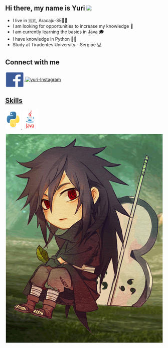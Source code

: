 ## Hi there, my name is Yuri <img src="https://raw.githubusercontent.com/iampavangandhi/iampavangandhi/master/gifs/Hi.gif" width="30px"></h2>
* I live in 🇧🇷, Aracaju-SE👨‍💻
* I am looking for opportunities to increase my knowledge 🧠
* I am currently learning the basics in Java 🎓
* I have knowledge in Python 👨‍🎓
* Study at Tiradentes University - Sergipe 💻

## Connect with me
<a href = "https://www.facebook.com/yuri.rezende.14289" targe="_blank">
<img align="center" alt="yuri-facebook" height="50" width="60" src="https://raw.githubusercontent.com/devicons/devicon/master/icons/facebook/facebook-original.svg"
style="max-width:100%;">
  
<a href = "https://www.instagram.com/yuriirezende/" targe="_blank">
<img align="center" alt="yuri-Instagram" height="51" width="50" src="https://imagepng.org/wp-content/uploads/2017/08/instagram-icone-icon-1.png"
style="max-width:100%;">  
   
 
## Skills
<img src = "https://raw.githubusercontent.com/devicons/devicon/master/icons/python/python-original.svg" alt="rails" width="50" height= "60" style="max-
width:100%;">
<img src = "https://raw.githubusercontent.com/devicons/devicon/master/icons/java/java-original-wordmark.svg" alt="rails" width="50" height= "60" style="max-
width:100%;">

<p align="center"> 
  <img  style=": right;" src="madara.giff.gif"/> 
</p>
